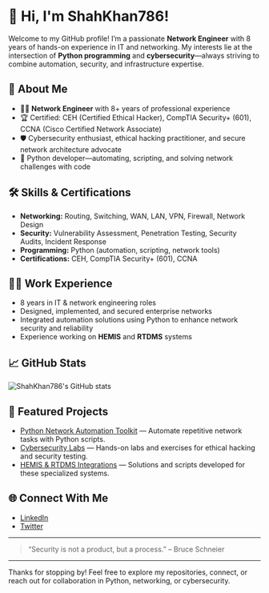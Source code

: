 # 👋 Hi, I'm ShahKhan786!

Welcome to my GitHub profile! I’m a passionate **Network Engineer** with 8 years of hands-on experience in IT and networking. My interests lie at the intersection of **Python programming** and **cybersecurity**—always striving to combine automation, security, and infrastructure expertise.

## 🚀 About Me
- 🧑‍💻 **Network Engineer** with 8+ years of professional experience
- 🏆 Certified: CEH (Certified Ethical Hacker), CompTIA Security+ (601), CCNA (Cisco Certified Network Associate)
- 🛡️ Cybersecurity enthusiast, ethical hacking practitioner, and secure network architecture advocate
- 🐍 Python developer—automating, scripting, and solving network challenges with code

## 🛠️ Skills & Certifications
- **Networking:** Routing, Switching, WAN, LAN, VPN, Firewall, Network Design
- **Security:** Vulnerability Assessment, Penetration Testing, Security Audits, Incident Response
- **Programming:** Python (automation, scripting, network tools)
- **Certifications:** CEH, CompTIA Security+ (601), CCNA

## 👨‍💻 Work Experience
- 8 years in IT & network engineering roles
- Designed, implemented, and secured enterprise networks
- Integrated automation solutions using Python to enhance network security and reliability
- Experience working on **HEMIS** and **RTDMS** systems

## 📈 GitHub Stats
![ShahKhan786's GitHub stats](https://github-readme-stats.vercel.app/api?username=ShahKhan786&show_icons=true&hide_title=true&count_private=true&theme=radical)

## 🌟 Featured Projects
- [Python Network Automation Toolkit](#) — Automate repetitive network tasks with Python scripts.
- [Cybersecurity Labs](#) — Hands-on labs and exercises for ethical hacking and security testing.
- [HEMIS & RTDMS Integrations](#) — Solutions and scripts developed for these specialized systems.

## 🌐 Connect With Me
<!-- Add your social links below! -->
- [LinkedIn](#)
- [Twitter](#)

---

> “Security is not a product, but a process.” – Bruce Schneier

---

Thanks for stopping by! Feel free to explore my repositories, connect, or reach out for collaboration in Python, networking, or cybersecurity.
